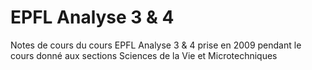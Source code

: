 # EPFL Analyse 3 & 4
Notes de cours du cours EPFL Analyse 3 &amp; 4 prise en 2009 pendant le cours donné aux sections Sciences de la Vie et Microtechniques
